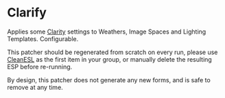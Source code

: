 # Clarify

Applies some [Clarity](https://www.nexusmods.com/fallout4/mods/31991) settings to Weathers, Image Spaces and Lighting Templates. Configurable.

This patcher should be regenerated from scratch on every run, please use [CleanESL](../CleanESL) as the first item in your group, or manually delete the resulting ESP before re-running.

By design, this patcher does not generate any new forms, and is safe to remove at any time.
